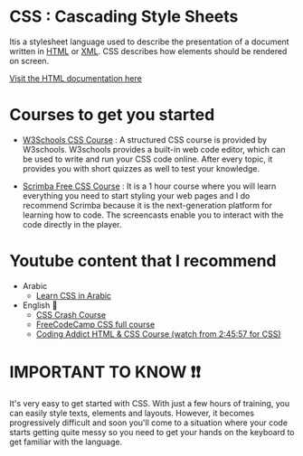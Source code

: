 # CSS : Cascading Style Sheets
Itis a stylesheet language used to describe the presentation of a document written in [HTML](https://developer.mozilla.org/en-US/docs/Web/HTML) or [XML](https://developer.mozilla.org/en-US/docs/Web/XML/XML_introduction). CSS describes how elements should be rendered on screen.

[Visit the HTML documentation here](https://developer.mozilla.org/en-US/docs/Web/CSS)

# Courses to get you started  
- [W3Schools CSS Course](https://www.w3schools.com/css/) : A structured CSS course is provided by W3schools. W3schools provides a built-in web code editor, which can be used to write and run your CSS code online. After every topic, it provides you with short quizzes as well to test your knowledge.

- [Scrimba Free CSS Course](https://scrimba.com/learn/introtocss) : It is a 1 hour course where you will learn everything you need to start styling your web pages and I do recommend Scrimba because it is the next-generation platform for learning how to code. The screencasts enable you to interact with the code directly in the player.

# Youtube content that I recommend 
* Arabic
  * [Learn CSS in Arabic](https://www.youtube.com/playlist?list=PLDoPjvoNmBAzjsz06gkzlSrlev53MGIKe)
* English :england:
  * [CSS Crash Course](https://www.youtube.com/watch?v=1PnVor36_40)
  * [FreeCodeCamp CSS full course](https://www.youtube.com/watch?v=ieTHC78giGQ)
  * [Coding Addict HTML & CSS Course (watch from 2:45:57 for CSS)](https://www.youtube.com/watch?v=pQN-pnXPaVg)


# IMPORTANT TO KNOW :exclamation::exclamation:
It's very easy to get started with CSS. With just a few hours of training, you can easily style texts, elements and layouts. However, it becomes progressively difficult and soon you'll come to a situation where your code starts getting quite messy so you need to get your hands on the keyboard to get familiar with the language.

